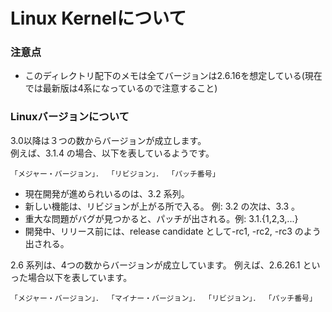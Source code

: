 Linux Kernelについて
============================

### 注意点
- このディレクトリ配下のメモは全てバージョンは2.6.16を想定している(現在では最新版は4系になっているので注意すること)

### Linuxバージョンについて
3.0以降は３つの数からバージョンが成立します。  
例えば、3.1.4 の場合、以下を表しているようです。
```
「メジャー・バージョン」． 「リビジョン」． 「パッチ番号」
```

- 現在開発が進められいるのは、3.2 系列。
- 新しい機能は、リビジョンが上がる所で入る。 例: 3.2 の次は、3.3 。
- 重大な問題がバグが見つかると、パッチが出される。例: 3.1.{1,2,3,...}
- 開発中、リリース前には、release candidate として-rc1, -rc2, -rc3 のよう出される。 

2.6 系列は、4つの数からバージョンが成立しています。 例えば、2.6.26.1 といった場合以下を表しています。
```
「メジャー・バージョン」． 「マイナー・バージョン」． 「リビジョン」． 「パッチ番号」 
```